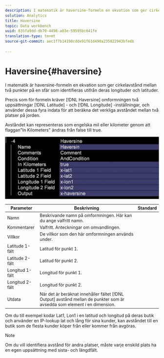 ```yaml
---
description: I matematik är haversine-formeln en ekvation som ger cirkelavstånd mellan två punkter på en sfär som identifieras utifrån deras longituder och latituder.
solution: Analytics
title: Haversine
topic: Data workbench
uuid: 835fa9dd-db70-4498-a03e-59595bc041fe
translation-type: tm+mt
source-git-commit: aec1f7b14198cdde91f61d490a235022943bfedb

---
```



# Haversine{#haversine}

I matematik är haversine-formeln en ekvation som ger cirkelavstånd mellan två punkter på en sfär som identifieras utifrån deras longituder och latituder.

Precis som för formeln kräver [!DNL Haversine] omformningen två uppsättningar [!DNL Latitude] - och [!DNL Longitude] -inställningar, och använder dessa fyra indata för att beräkna det verkliga avståndet mellan två platser på jorden.

Avståndet kan representeras som engelska mil eller kilometer genom att flaggan&quot;In Kilometers&quot; ändras från false till true.

![](assets/cfg_TransformationType_Haversine.png)

| Parameter | Beskrivning | Standard |
|---|---|---|
| Namn | Beskrivande namn på omformningen. Här kan du ange valfritt namn. |  |
| Kommentarer | Valfritt. Anteckningar om omvandlingen. |  |
| Villkor | De villkor som den här omformningen används under. |  |
| Latitude 1-fält | Latitud för punkt 1. |  |
| Latitude 2-fält | Latitud för punkt 2. |  |
| Longitud 1-fält | Longitud för punkt 1. |  |
| Longitud 2-fält | Longitud för punkt 2. |  |
| Utdata | När det är beräknat innehåller fältet [!DNL Output] avstånd mellan de punkter som är avsedda som element i en dimension. |  |

Om du till exempel kodar Lat1, Lon1 i en latitud och longitud på deras butik och använder en IP-lookup lat och lång för sina kunder, kan avståndet till en butik som de flesta kunder köper från eller kommer från avgöras.

>[!NOTE]
>
>Om du vill identifiera avstånd för andra platser, måste varje enskild plats ha en egen uppsättning med sista- och längdfält.

